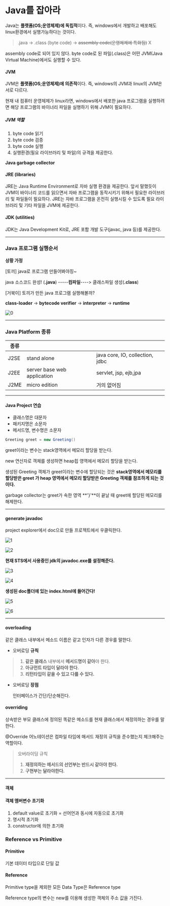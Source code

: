# Java를 잡아라

Java는 **플랫폼(OS;운영체제)에 독립적**이다. 즉, windows에서 개발하고 배포해도 linux환경에서 실행가능하다는 것이다.

> .java → .class (byte code) → ~~assembly code(운영체제에 특화됨)~~ X

assembly code로 되어 있지 않다. byte code로 된 파일(.class)은 어떤 JVM(Java Virtual Machine)에서도 실행할 수 있다. 

#### JVM

JVM은 **플랫폼(OS;운영체제)에 의존적**이다. 즉, windows의 JVM과 linux의 JVM은 서로 다르다. 

현재 내 컴퓨터 운영체제가 linux라면, windows에서 배포한 java 프로그램을 실행하려면 해당 프로그램의 바이너리 파일을 실행하기 위해 JVM이 필요하다.

##### JVM 역할

1. byte code 읽기
2. byte code 검증
3. byte code 실행
4. 실행환경(필요 라이브러리 및 파일)의 규격을 제공한다.

**Java garbage collector**



#### JRE (libraries)

JRE는  Java Runtime Environment로 자바 실행 환경을 제공한다. 앞서 말했듯이 JVM이 바이너리 코드를 읽으면서 자바 프로그램을 동작시키기 위해서 필요한 라이브러리 및 파일들이 필요하다. JRE는 자바 프로그램을 온전히 실행시킬 수 있도록 필요 라이브러리 및 기타 파일을 JVM에 제공한다.

#### JDK (utilities)

JDK는 Java Development Kit로, JRE 포함 개발 도구(javac, java 등)를 제공한다.



---

### Java 프로그램 실행순서

**상황 가정**

[토끼] java로 프로그램 만들어봐야징~

java 소스코드 완성! (**.java**) -----**컴파일**----> 클래스파일 생성(**.class**)

[거북이] 토끼가 만든 java 프로그램 실행해볼까?

**class-loader** → **bytecode verifier** → **interpreter** → **runtime**

![0](../images/java/0.png)



---

### Java Platform 종류

| 종류 |                             |                                 |
| ---- | --------------------------- | ------------------------------- |
| J2SE | stand alone                 | java core, IO, collection, jdbc |
| J2EE | server base web application | servlet, jsp, ejb,jpa           |
| J2ME | micro edition               | 거의 없어짐                     |



---

#### Java Project 연습

* 클래스명은 대문자
* 패키지명은 소문자
* 메서드명, 변수명은 소문자

``` java
Greeting greet = new Greeting()
```

greet이라는 변수는 stack영역에서 메모리 할당을 받는다.

new 연산자로 객체를 생성하면 heap힙 영역에서 메모리 할당을 받는다.

생성된 Greeting 객체가 greet이라는 변수에 할당되는 것은 **stack영역에서 메모리를 할당받은 greet 가 heap 영역에서 메모리 할당받은 Greeting 객체를 참조하게 되는 것이다.** 

garbage collector는 greet가 속한 영역 **'}'**이 끝날 때 greet에 할당된 메모리를 해제한다.



---

#### generate javadoc

project explorer에서 doc으로 만들 프로젝트에서 우클릭한다.

![1](../images/javadoc/1.png)

![2](../images/javadoc/2.png)



**현재 STS에서 사용중인 jdk의 javadoc.exe를 설정해준다.**

![3](../images/javadoc/3.png)



![4](../images/javadoc/4.png)



**생성된 doc폴더에 있는 index.html에 들어간다!**

![5](../images/javadoc/5.png)

![6](../images/javadoc/6.png)



---

#### overloading

같은 클래스 내부에서 메소드 이름은 같고 인자가 다른 경우를 말한다.

* 오버로딩 **규칙**

> 1. **같은 클래스** 내부에서 **메서드명이 같아**야 한다.
> 2. **아규먼트 타입이 달라야 한다.**
> 3. **리턴타입이 같을 수 있고 다를 수 있다.**

* 오버로딩 **장점**

  인터페이스가 간단/단순해진다.

#### overriding

상속받은 부모 클래스에 정의된 똑같은 메소드를 현재 클래스에서 재정의하는 경우를 말한다.

@Override 어노테이션은 컴파일 타임에 매서드 재정의 규칙을 준수했는지 체크해주는 역할이다.

> 오버라이딩 규칙
>
> 1.  **재정의하는  메서드의 선언부는 반드시 같아야 한다.**
> 2.  **구현부는 달라야한다.**



----

#### 객체

#### 객체 멤버변수 초기화

1. default value로 초기화 = 선어언과 동시에 자동으로 초기화
2. 명시적 초기화
3. constructor에 의한 초기화



### Reference vs Primitive

#### Primitive

기본 데이터 타입으로 단일 값

#### Reference

Primitive type을 제외한 모든 Data Type은 Reference type

Reference type의 변수는 new를 이용해 생성한 객체의 주소 값을 가진다.